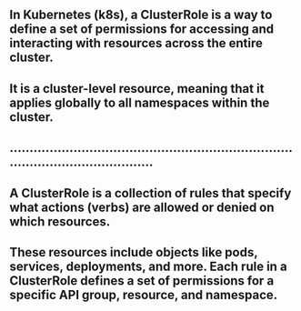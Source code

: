 ## In Kubernetes (k8s), a ClusterRole is a way to define a set of permissions for accessing and interacting with resources across the entire cluster.
## It is a cluster-level resource, meaning that it applies globally to all namespaces within the cluster.

## **...........................................................................................................**

## A ClusterRole is a collection of rules that specify what actions (verbs) are allowed or denied on which resources.
## These resources include objects like pods, services, deployments, and more. Each rule in a ClusterRole defines a set of permissions for a specific API group, resource, and namespace.
